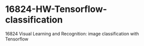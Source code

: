 # 16824-HW-Tensorflow-classification
16824 Visual Learning and Recognition: image classification with Tensorflow 
